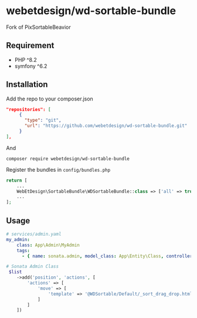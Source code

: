 # webetdesign/wd-sortable-bundle

Fork of PixSortableBeavior

## Requirement
- PHP ^8.2
- symfony ^6.2

## Installation
Add the repo to your composer.json

```json
"repositories": [
	 {
	   "type": "git",
	   "url": "https://github.com/webetdesign/wd-sortable-bundle.git"
	 }
],
```

And

```
composer require webetdesign/wd-sortable-bundle
```

Register the bundles in `config/bundles.php`

``` php 
return [
    ...
    WebEtDesign\SortableBundle\WDSortableBundle::class => ['all' => true]
    ...
];
```

## Usage
````yaml
# services/admin.yaml
my_admin:
    class: App\Admin\MyAdmin
    tags:
      - { name: sonata.admin, model_class: App\Entity\Class, controller: WebEtDesign\SortableBundle\Controller\SortableAdminController, manager_type: orm, group: group, label: label }
````
````php
# Sonata Admin Class
 $list
    ->add('position', 'actions', [
        'actions' => [
            'move' => [
                'template' => '@WDSortable/Default/_sort_drag_drop.html.twig',
            ]
        ]
    ])
````

